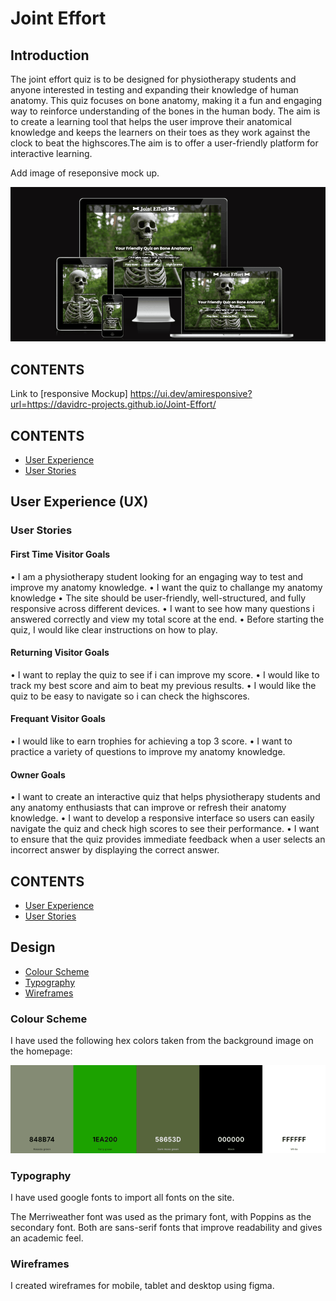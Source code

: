 # Joint Effort

## Introduction

The joint effort quiz is to be designed for physiotherapy students and anyone interested in testing and expanding their knowledge of human anatomy. This quiz focuses on bone anatomy, making it a fun and engaging way to reinforce understanding of the bones in the human body. The aim is to create a learning tool that helps the user improve their anatomical knowledge and keeps the learners on their toes as they work against the clock to beat the highscores.The aim is to offer a user-friendly platform for interactive learning.

Add image of reseponsive mock up.

![wireframehomepage](/assets/images/responsivemockup.png)

## CONTENTS

Link to [responsive Mockup] https://ui.dev/amiresponsive?url=https://davidrc-projects.github.io/Joint-Effort/

## CONTENTS

* [User Experience](#user-experience)
* [User Stories](#user-stories)

## User Experience (UX)

### User Stories

#### First Time Visitor Goals
• I am a physiotherapy student looking for an engaging way to test and improve my anatomy knowledge.
• I want the quiz to challange my anatomy knowledge
• The site should be user-friendly, well-structured, and fully responsive across different devices.
• I want to see how many questions i answered correctly and view my total score at the end.
• Before starting the quiz, I would like clear instructions on how to play.

#### Returning Visitor Goals
• I want to replay the quiz to see if i can improve my score.
• I would like to track my best score and aim to beat my previous results.
• I would like the quiz to be easy to navigate so i can check the highscores.

#### Frequant Visitor Goals
• I would like to earn trophies for achieving a top 3 score.
• I want to practice a variety of questions to improve my anatomy knowledge.

#### Owner Goals
• I want to create an interactive quiz that helps physiotherapy students and any anatomy enthusiasts that can improve or refresh their anatomy knowledge.
• I want to develop a responsive interface so users can easily navigate the quiz and check high scores to see their performance.
• I want to ensure that the quiz provides immediate feedback when a user selects an incorrect answer by displaying the correct answer.

## CONTENTS

* [User Experience](#user-experience)
* [User Stories](#user-stories)

## Design

* [Colour Scheme](#colour-scheme)
* [Typography](#typography)
* [Wireframes](#wireframes)

### Colour Scheme

I have used the following hex colors taken from the background image on the homepage:

![colourscheme](/assets/images/colourpicker.png)

### Typography

I have used google fonts to import all fonts on the site.

The Merriweather font was used as the primary font, with Poppins as the secondary font. Both are sans-serif fonts that improve readability and gives an academic feel.

### Wireframes

I created wireframes for mobile, tablet and desktop using figma.

